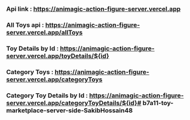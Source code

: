 ### Api link : https://animagic-action-figure-server.vercel.app
### All Toys api : https://animagic-action-figure-server.vercel.app/allToys
### Toy Details by Id : https://animagic-action-figure-server.vercel.app/toyDetails/${id}
### Category Toys : https://animagic-action-figure-server.vercel.app/categoryToys
### Category Toy Details by Id : https://animagic-action-figure-server.vercel.app/categoryToyDetails/${id}#   b 7 a 1 1 - t o y - m a r k e t p l a c e - s e r v e r - s i d e - S a k i b H o s s a i n 4 8  
 